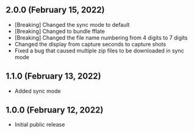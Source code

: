 ## 2.0.0 (February 15, 2022)

- [Breaking] Changed the sync mode to default
- [Breaking] Changed to bundle fflate
- [Breaking] Changed the file name numbering from 4 digits to 7 digits
- Changed the display from capture seconds to capture shots
- Fixed a bug that caused multiple zip files to be downloaded in sync mode

## 1.1.0 (February 13, 2022)

- Added sync mode

## 1.0.0 (February 12, 2022)

- Initial public release
